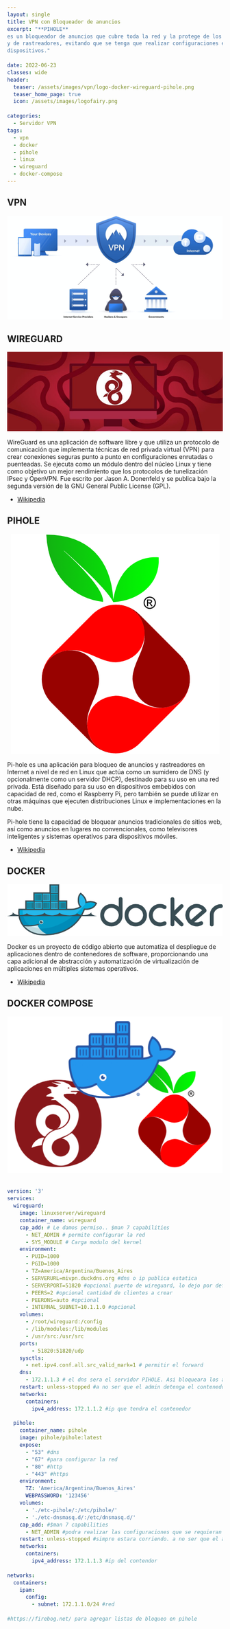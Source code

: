 ```yaml
---
layout: single
title: VPN con Bloqueador de anuncios
excerpt: "**PIHOLE** 
es un bloqueador de anuncios que cubre toda la red y la protege de los anuncios 
y de rastreadores, evitando que se tenga que realizar configuraciones en cada
dispositivos."

date: 2022-06-23
classes: wide
header:
  teaser: /assets/images/vpn/logo-docker-wireguard-pihole.png
  teaser_home_page: true
  icon: /assets/images/logofairy.png

categories:
  - Servidor VPN
tags:  
  - vpn
  - docker
  - pihole
  - linux
  - wireguard
  - docker-compose
---
```


## VPN

<p align="center">
<img src="/assets/images/vpn/vpn-seguridad.jpg">
</p>

## WIREGUARD

<p align="center">
<img src="/assets/images/vpn/wireguard.jpg">
</p>

WireGuard es una aplicación de software libre y que utiliza un protocolo de 
comunicación que implementa técnicas de red privada virtual (VPN)
para crear conexiones seguras punto a punto en configuraciones enrutadas o 
puenteadas. Se ejecuta como un módulo dentro del núcleo Linux y tiene como 
objetivo un mejor rendimiento que los protocolos de tunelización IPsec y 
OpenVPN. Fue escrito por Jason A. Donenfeld y se publica bajo la segunda 
versión de la GNU General Public License (GPL). 

- [Wikipedia](https://es.wikipedia.org/wiki/WireGuard)

## PIHOLE

<p align="center">
<img src="/assets/images/vpn/pi-hole_logo.png">
</p>


Pi-hole es una aplicación para bloqueo de anuncios y rastreadores en Internet
a nivel de red en Linux que actúa como un sumidero de DNS (y opcionalmente 
como un servidor DHCP), destinado para su uso en una red privada. Está diseñado 
para su uso en dispositivos embebidos con capacidad de red, como el Raspberry 
Pi, pero también se puede utilizar en otras máquinas que ejecuten distribuciones 
Linux e implementaciones en la nube.

Pi-hole tiene la capacidad de bloquear anuncios tradicionales de sitios web, 
así como anuncios en lugares no convencionales, como televisores inteligentes 
y sistemas operativos para dispositivos móviles.


- [Wikipedia](https://es.wikipedia.org/wiki/Pi-hole)

## DOCKER


<p align="center">
<img src="/assets/images/vpn/docker_container_engine_logo.png">
</p>


Docker es un proyecto de código abierto que automatiza el despliegue de 
aplicaciones dentro de contenedores de software, proporcionando una capa 
adicional de abstracción y automatización de virtualización de aplicaciones 
en múltiples sistemas operativos. 

- [Wikipedia](HTTPS://ES.WIKIPEDIA.ORG/WIKI/DOCKER_(SOFTWARE))


## DOCKER COMPOSE

<p align="center">
<img src="/assets/images/vpn/docker-wireguard-pihole.png">
</p>


```yaml

version: '3'
services:
  wireguard:
    image: linuxserver/wireguard
    container_name: wireguard
    cap_add: # Le damos permiso.. $man 7 capabilities
      - NET_ADMIN # permite configurar la red
      - SYS_MODULE # Carga modulo del kernel
    environment:
      - PUID=1000
      - PGID=1000
      - TZ=America/Argentina/Buenos_Aires
      - SERVERURL=mivpn.duckdns.org #dns o ip publica estatica
      - SERVERPORT=51820 #opcional puerto de wireguard, lo dejo por defecto
      - PEERS=2 #opcional cantidad de clientes a crear
      - PEERDNS=auto #opcional
      - INTERNAL_SUBNET=10.1.1.0 #opcional
    volumes:
      - /root/wireguard:/config
      - /lib/modules:/lib/modules
      - /usr/src:/usr/src
    ports:
        - 51820:51820/udp
    sysctls:
      - net.ipv4.conf.all.src_valid_mark=1 # permitir el forward
    dns:
      - 172.1.1.3 # el dns sera el servidor PIHOLE. Asi bloqueara los anuncios
    restart: unless-stopped #a no ser que el admin detenga el contenedor por cualquier cosa que se detenga, se iniciara de nuevo
    networks:
      containers:
        ipv4_address: 172.1.1.2 #ip que tendra el contenedor 
 
  pihole:
    container_name: pihole
    image: pihole/pihole:latest
    expose:
      - "53" #dns
      - "67" #para configurar la red
      - "80" #http
      - "443" #https
    environment:
      TZ: 'America/Argentina/Buenos_Aires'
      WEBPASSWORD: '123456'
    volumes:
      - './etc-pihole/:/etc/pihole/'
      - './etc-dnsmasq.d/:/etc/dnsmasq.d/'
    cap_add: #$man 7 capabilities
      - NET_ADMIN #podra realizar las configuraciones que se requieran en el contenedor
    restart: unless-stopped #simpre estara corriendo. a no ser que el admin lo detenga
    networks:
      containers:
        ipv4_address: 172.1.1.3 #ip del contendor
 
networks:
  containers:
    ipam:
      config:
        - subnet: 172.1.1.0/24 #red 

#https://firebog.net/ para agregar listas de bloqueo en pihole
```
